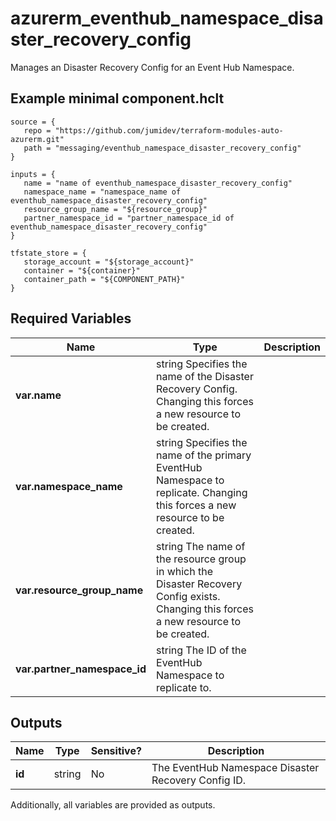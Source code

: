 # azurerm_eventhub_namespace_disaster_recovery_config

Manages an Disaster Recovery Config for an Event Hub Namespace.

## Example minimal component.hclt

```hcl
source = {
   repo = "https://github.com/jumidev/terraform-modules-auto-azurerm.git" 
   path = "messaging/eventhub_namespace_disaster_recovery_config" 
}

inputs = {
   name = "name of eventhub_namespace_disaster_recovery_config" 
   namespace_name = "namespace_name of eventhub_namespace_disaster_recovery_config" 
   resource_group_name = "${resource_group}" 
   partner_namespace_id = "partner_namespace_id of eventhub_namespace_disaster_recovery_config" 
}

tfstate_store = {
   storage_account = "${storage_account}" 
   container = "${container}" 
   container_path = "${COMPONENT_PATH}" 
}

```

## Required Variables

| Name | Type |  Description |
| ---- | --------- |  ----------- |
| **var.name** | string  Specifies the name of the Disaster Recovery Config. Changing this forces a new resource to be created. | 
| **var.namespace_name** | string  Specifies the name of the primary EventHub Namespace to replicate. Changing this forces a new resource to be created. | 
| **var.resource_group_name** | string  The name of the resource group in which the Disaster Recovery Config exists. Changing this forces a new resource to be created. | 
| **var.partner_namespace_id** | string  The ID of the EventHub Namespace to replicate to. | 



## Outputs

| Name | Type | Sensitive? | Description |
| ---- | ---- | --------- | --------- |
| **id** | string | No  | The EventHub Namespace Disaster Recovery Config ID. | 

Additionally, all variables are provided as outputs.
